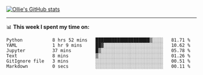 <!--
**icedpanda/icedpanda** is a ✨ _special_ ✨ repository because its `README.md` (this file) appears on your GitHub profile.

Here are some ideas to get you started:

- 🔭 I’m currently working on ...
- 🌱 I’m currently learning ...
- 👯 I’m looking to collaborate on ...
- 🤔 I’m looking for help with ...
- 💬 Ask me about ...
- 📫 How to reach me: ...
- 😄 Pronouns: ...
- ⚡ Fun fact: ...
-->
[![Ollie's GitHub stats](https://github-readme-stats-icedpanda.vercel.app/api?username=icedpanda&count_private=true&show_icons=true)](https://github.com/icedpanda)

---
📊 **This week I spent my time on:**
<!--START_SECTION:waka-->

```text
Python           8 hrs 52 mins   ████████████████████▒░░░░   81.71 %
YAML             1 hr 9 mins     ██▓░░░░░░░░░░░░░░░░░░░░░░   10.62 %
Jupyter          37 mins         █▒░░░░░░░░░░░░░░░░░░░░░░░   05.78 %
Text             8 mins          ▒░░░░░░░░░░░░░░░░░░░░░░░░   01.26 %
GitIgnore file   3 mins          ░░░░░░░░░░░░░░░░░░░░░░░░░   00.51 %
Markdown         0 secs          ░░░░░░░░░░░░░░░░░░░░░░░░░   00.11 %
```

<!--END_SECTION:waka-->
